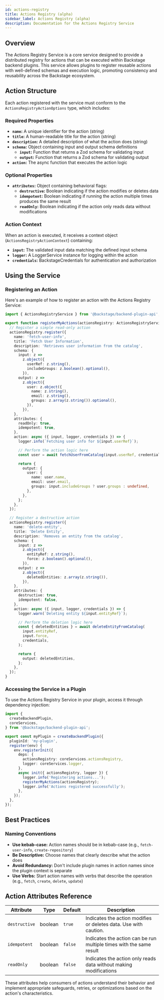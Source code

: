 ```yaml
---
id: actions-registry
title: Actions Registry (alpha)
sidebar_label: Actions Registry (alpha)
description: Documentation for the Actions Registry Service
---
```


## Overview

The Actions Registry Service is a core service designed to provide a distributed registry for actions that can be executed within Backstage backend plugins. This service allows plugins to register reusable actions with well-defined schemas and execution logic, promoting consistency and reusability across the Backstage ecosystem.

## Action Structure

Each action registered with the service must conform to the `ActionsRegistryActionOptions` type, which includes:

### Required Properties

- **`name`:** A unique identifier for the action (string)
- **`title`:** A human-readable title for the action (string)
- **`description`:** A detailed description of what the action does (string)
- **`schema`:** Object containing input and output schema definitions
  - **`input`:** Function that returns a Zod schema for validating input
  - **`output`:** Function that returns a Zod schema for validating output
- **`action`:** The async function that executes the action logic

### Optional Properties

- **`attributes`:** Object containing behavioral flags:
  - **`destructive`:** Boolean indicating if the action modifies or deletes data
  - **`idempotent`:** Boolean indicating if running the action multiple times produces the same result
  - **`readOnly`:** Boolean indicating if the action only reads data without modifications

### Action Context

When an action is executed, it receives a context object (`ActionsRegistryActionContext`) containing:

- **`input`:** The validated input data matching the defined input schema
- **`logger`:** A LoggerService instance for logging within the action
- **`credentials`:** BackstageCredentials for authentication and authorization

## Using the Service

### Registering an Action

Here's an example of how to register an action with the Actions Registry Service:

```typescript
import { ActionsRegistryService } from '@backstage/backend-plugin-api';

export function registerMyActions(actionsRegistry: ActionsRegistryService) {
  // Register a simple read-only action
  actionsRegistry.register({
    name: 'fetch-user-info',
    title: 'Fetch User Information',
    description: 'Retrieves user information from the catalog',
    schema: {
      input: z =>
        z.object({
          userRef: z.string(),
          includeGroups: z.boolean().optional(),
        }),
      output: z =>
        z.object({
          user: z.object({
            name: z.string(),
            email: z.string(),
            groups: z.array(z.string()).optional(),
          }),
        }),
    },
    attributes: {
      readOnly: true,
      idempotent: true,
    },
    action: async ({ input, logger, credentials }) => {
      logger.info(`Fetching user info for ${input.userRef}`);

      // Perform the action logic here
      const user = await fetchUserFromCatalog(input.userRef, credentials);

      return {
        output: {
          user: {
            name: user.name,
            email: user.email,
            groups: input.includeGroups ? user.groups : undefined,
          },
        },
      };
    },
  });

  // Register a destructive action
  actionsRegistry.register({
    name: 'delete-entity',
    title: 'Delete Entity',
    description: 'Removes an entity from the catalog',
    schema: {
      input: z =>
        z.object({
          entityRef: z.string(),
          force: z.boolean().optional(),
        }),
      output: z =>
        z.object({
          deletedEntities: z.array(z.string()),
        }),
    },
    attributes: {
      destructive: true,
      idempotent: false,
    },
    action: async ({ input, logger, credentials }) => {
      logger.warn(`Deleting entity ${input.entityRef}`);

      // Perform the deletion logic here
      const { deletedEntities } = await deleteEntityFromCatalog(
        input.entityRef,
        input.force,
        credentials,
      );

      return {
        output: deletedEntities,
      };
    },
  });
}
```

### Accessing the Service in a Plugin

To use the Actions Registry Service in your plugin, access it through dependency injection:

```typescript
import {
  createBackendPlugin,
  coreServices,
} from '@backstage/backend-plugin-api';

export const myPlugin = createBackendPlugin({
  pluginId: 'my-plugin',
  register(env) {
    env.registerInit({
      deps: {
        actionsRegistry: coreServices.actionsRegistry,
        logger: coreServices.logger,
      },
      async init({ actionsRegistry, logger }) {
        logger.info('Registering actions...');
        registerMyActions(actionsRegistry);
        logger.info('Actions registered successfully');
      },
    });
  },
});
```

## Best Practices

### Naming Conventions

- **Use kebab-case:** Action names should be in kebab-case (e.g., `fetch-user-info`, `create-repository`)
- **Be Descriptive:** Choose names that clearly describe what the action does
- **Avoid Redundancy:** Don't include plugin names in action names since the plugin context is separate
- **Use Verbs:** Start action names with verbs that describe the operation (e.g., `fetch`, `create`, `delete`, `update`)

## Action Attributes Reference

| Attribute     | Type    | Default | Description                                                         |
| ------------- | ------- | ------- | ------------------------------------------------------------------- |
| `destructive` | boolean | `true`  | Indicates the action modifies or deletes data. Use with caution.    |
| `idempotent`  | boolean | `false` | Indicates the action can be run multiple times with the same result |
| `readOnly`    | boolean | `false` | Indicates the action only reads data without making modifications   |

These attributes help consumers of actions understand their behavior and implement appropriate safeguards, retries, or optimizations based on the action's characteristics.
